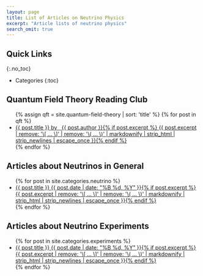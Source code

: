 ```yaml
---
layout: page
title: List of Articles on Neutrino Physics
excerpt: "Article lists of neutrino physics"
search_omit: true
---
```


## Quick Links
{:.no_toc}

* Categories
{:toc}




## Quantum Field Theory Reading Club

<ul class="post-list">
{% assign qft = site.quantum-field-theory | sort: 'title' %}
{% for post in qft %}
  <li><article><a href="{{ site.url }}{{ post.url }}">{{ post.title }} <span class="entry-date"><time datetime="{{ post.author | date_to_xmlschema }}"> by &nbsp; {{ post.author }}</time></span>{% if post.excerpt %} <span class="excerpt">{{ post.excerpt | remove: '\[ ... \]' | remove: '\( ... \)' | markdownify | strip_html | strip_newlines | escape_once }}</span>{% endif %}</a></article></li>
{% endfor %}
</ul>



## Articles about Neutrinos in General


<ul class="post-list">
{% for post in site.categories.neutrino %}
  <li><article><a href="{{ site.url }}{{ post.url }}">{{ post.title }} <span class="entry-date"><time datetime="{{ post.date | date_to_xmlschema }}">{{ post.date | date: "%B %d, %Y" }}</time></span>{% if post.excerpt %} <span class="excerpt">{{ post.excerpt | remove: '\[ ... \]' | remove: '\( ... \)' | markdownify | strip_html | strip_newlines | escape_once }}</span>{% endif %}</a></article></li>
{% endfor %}
</ul>


## Articles about Neutrino Experiments


<ul class="post-list">
{% for post in site.categories.experiments %}
  <li><article><a href="{{ site.url }}{{ post.url }}">{{ post.title }} <span class="entry-date"><time datetime="{{ post.date | date_to_xmlschema }}">{{ post.date | date: "%B %d, %Y" }}</time></span>{% if post.excerpt %} <span class="excerpt">{{ post.excerpt | remove: '\[ ... \]' | remove: '\( ... \)' | markdownify | strip_html | strip_newlines | escape_once }}</span>{% endif %}</a></article></li>
{% endfor %}
</ul>
